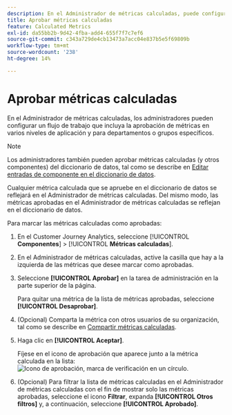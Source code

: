 ```yaml
---
description: En el Administrador de métricas calculadas, puede configurar un flujo de trabajo que incluya la aprobación de métricas en diversos niveles de aplicación y para departamentos o grupos específicos.
title: Aprobar métricas calculadas
feature: Calculated Metrics
exl-id: da55bb2b-9d42-4fba-add4-655f7f7c7ef6
source-git-commit: c343a729de4cb13473a7acc04e837b5e5f69809b
workflow-type: tm+mt
source-wordcount: '238'
ht-degree: 14%

---
```


# Aprobar métricas calculadas

En el Administrador de métricas calculadas, los administradores pueden configurar un flujo de trabajo que incluya la aprobación de métricas en varios niveles de aplicación y para departamentos o grupos específicos.

>[!NOTE]
>
>Los administradores también pueden aprobar métricas calculadas (y otros componentes) del diccionario de datos, tal como se describe en [Editar entradas de componente en el diccionario de datos](/help/components/data-dictionary/edit-entries-data-dictionary.md).
>
>Cualquier métrica calculada que se apruebe en el diccionario de datos se reflejará en el Administrador de métricas calculadas. Del mismo modo, las métricas aprobadas en el Administrador de métricas calculadas se reflejan en el diccionario de datos.

Para marcar las métricas calculadas como aprobadas:

1. En el Customer Journey Analytics, seleccione [!UICONTROL **Componentes**] > [!UICONTROL **Métricas calculadas**].

1. En el Administrador de métricas calculadas, active la casilla que hay a la izquierda de las métricas que desee marcar como aprobadas.

1. Seleccione **[!UICONTROL Aprobar]** en la tarea de administración en la parte superior de la página.

   Para quitar una métrica de la lista de métricas aprobadas, seleccione **[!UICONTROL Desaprobar]**.

1. (Opcional) Comparta la métrica con otros usuarios de su organización, tal como se describe en [Compartir métricas calculadas](/help/components/calc-metrics/cm-workflow/cm-sharing.md).

1. Haga clic en **[!UICONTROL Aceptar]**.

   Fíjese en el icono de aprobación que aparece junto a la métrica calculada en la lista: ![Icono de aprobación, marca de verificación en un círculo.](https://spectrum.adobe.com/static/icons/workflow_18/Smock_CheckmarkCircle_18_N.svg)

1. (Opcional) Para filtrar la lista de métricas calculadas en el Administrador de métricas calculadas con el fin de mostrar solo las métricas aprobadas, seleccione el icono **Filtrar**, expanda **[!UICONTROL Otros filtros]** y, a continuación, seleccione **[!UICONTROL Aprobado]**.
